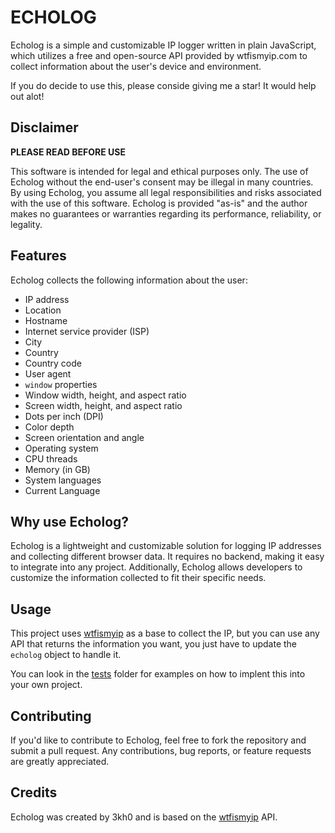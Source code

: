 # ECHOLOG
Echolog is a simple and customizable IP logger written in plain JavaScript, which utilizes a free and open-source API provided by wtfismyip.com to collect information about the user's device and environment.

If you do decide to use this, please conside giving me a star! It would help out alot!

## Disclaimer

**PLEASE READ BEFORE USE**

This software is intended for legal and ethical purposes only. The use of Echolog without the end-user's consent may be illegal in many countries. By using Echolog, you assume all legal responsibilities and risks associated with the use of this software. Echolog is provided "as-is" and the author makes no guarantees or warranties regarding its performance, reliability, or legality.

## Features
Echolog collects the following information about the user:
- IP address
- Location
- Hostname
- Internet service provider (ISP)
- City
- Country
- Country code
- User agent
- `window` properties
- Window width, height, and aspect ratio
- Screen width, height, and aspect ratio
- Dots per inch (DPI)
- Color depth
- Screen orientation and angle
- Operating system
- CPU threads
- Memory (in GB)
- System languages
- Current Language

## Why use Echolog?

Echolog is a lightweight and customizable solution for logging IP addresses and collecting different browser data. It requires no backend, making it easy to integrate into any project. Additionally, Echolog allows developers to customize the information collected to fit their specific needs.

## Usage

This project uses [wtfismyip](https://wtfismyip.com/) as a base to collect the IP, but you can use any API that returns the information you want, you just have to update the `echolog` object to handle it. 

You can look in the [tests](tests) folder for examples on how to implent this into your own project.

## Contributing

If you'd like to contribute to Echolog, feel free to fork the repository and submit a pull request. Any contributions, bug reports, or feature requests are greatly appreciated.

## Credits

Echolog was created by 3kh0 and is based on the [wtfismyip](https://wtfismyip.com/) API.